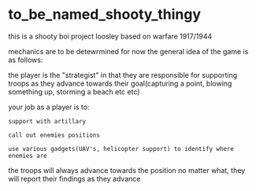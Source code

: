 # to_be_named_shooty_thingy


this is a shooty boi project loosley based on warfare 1917/1944


mechanics are to be detewrmined for now the general idea of the game is as follows:


the player is the "strategist" in that they are responsible for supporting troops as they advance towards their goal(capturing a point, blowing something up, storming a beach etc etc)

your job as a player is to:

    support with artillary

    call out enemies positions

    use various gadgets(UAV's, helicopter support) to identify where enemies are


the troops will always advance towards the position no matter what, they will report their findings as they advance
